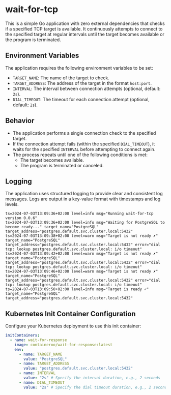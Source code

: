 # wait-for-tcp

This is a simple Go application with zero external dependencies that checks if a specified TCP target is available. It continuously attempts to connect to the specified target at regular intervals until the target becomes available or the program is terminated.

## Environment Variables

The application requires the following environment variables to be set:

- `TARGET_NAME`: The name of the target to check.
- `TARGET_ADDRESS`: The address of the target in the format `host:port`.
- `INTERVAL`: The interval between connection attempts (optional, default: `2s`).
- `DIAL_TIMEOUT`: The timeout for each connection attempt (optional, default: `2s`).

## Behavior

- The application performs a single connection check to the specified target.
- If the connection attempt fails (within the specified `DIAL_TIMEOUT`), it waits for the specified `INTERVAL` before attempting to connect again.
- The process repeats until one of the following conditions is met:
  - The target becomes available.
  - The program is terminated or canceled.

## Logging

The application uses structured logging to provide clear and consistent log messages. Logs are output in a key-value format with timestamps and log levels.

```
ts=2024-07-03T13:09:36+02:00 level=info msg="Running wait-for-tcp version 0.0.6"
ts=2024-07-03T13:09:36+02:00 level=info msg="Waiting for PostgreSQL to become ready..." target_name="PostgreSQL" target_address="postgres.default.svc.cluster.local:5432"
ts=2024-07-03T13:09:38+02:00 level=warn msg="Target is not ready ✗" target_name="PostgreSQL" target_address="postgres.default.svc.cluster.local:5432" error="dial tcp: lookup postgres.default.svc.cluster.local: i/o timeout"
ts=2024-07-03T13:09:42+02:00 level=warn msg="Target is not ready ✗" target_name="PostgreSQL" target_address="postgres.default.svc.cluster.local:5432" error="dial tcp: lookup postgres.default.svc.cluster.local: i/o timeout"
ts=2024-07-03T13:09:46+02:00 level=warn msg="Target is not ready ✗" target_name="PostgreSQL" target_address="postgres.default.svc.cluster.local:5432" error="dial tcp: lookup postgres.default.svc.cluster.local: i/o timeout"
ts=2024-07-03T13:09:50+02:00 level=info msg="Target is ready ✓" target_name="PostgreSQL" target_address="postgres.default.svc.cluster.local:5432"
```

## Kubernetes Init Container Configuration

Configure your Kubernetes deployment to use this init container:

```yaml
initContainers:
  - name: wait-for-response
    image: containeroo/wait-for-response:latest
    env:
      - name: TARGET_NAME
        value: "PostgreSQL"
      - name: TARGET_ADDRESS
        value: "postgres.default.svc.cluster.local:5432"
      - name: INTERVAL
        value: "2s" # Specify the interval duration, e.g., 2 seconds
      - name: DIAL_TIMEOUT
        value: "2s" # Specify the dial timeout duration, e.g., 2 seconds
```
